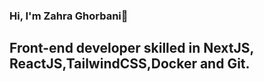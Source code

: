 ### Hi, I'm Zahra Ghorbani👋

<h2> Front-end developer skilled in NextJS, ReactJS,TailwindCSS,Docker and Git. </h2>
